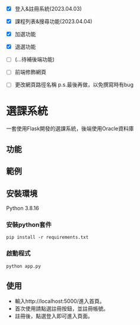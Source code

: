 - [X] 登入&註冊系統(2023.04.03)
- [X] 課程列表&搜尋功能(2023.04.04)
- [X] 加選功能
- [X] 退選功能<br>
- [ ] (...待補後端功能)
- [ ] 前端修飾網頁



- [ ] 更改網頁路徑名稱 p.s.最後再做，以免撰寫時有bug


# 選課系統
一套使用Flask開發的選課系統，後端使用Oracle資料庫
<br>

## 功能

## 範例

## 安裝環境
Python 3.8.16
### 安裝python套件
```
pip install -r requirements.txt
```
### 啟動程式
```python=
python app.py
```

## 使用
- 輸入http://localhost:5000/進入首頁。
- 首次使用請點選註冊按鈕，並註冊帳號。
- 註冊後，點選登入即可進入頁面。
